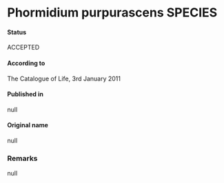 # Phormidium purpurascens SPECIES

#### Status
ACCEPTED

#### According to
The Catalogue of Life, 3rd January 2011

#### Published in
null

#### Original name
null

### Remarks
null